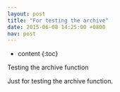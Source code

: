 ```yaml
---
layout: post
title: "For testing the archive"
date: 2015-06-08 14:25:00 +0800
nav: post
---
```


* content
{:toc}

Testing the archive function
<!-- more -->
<p>Just for testing the archive function.</p>
